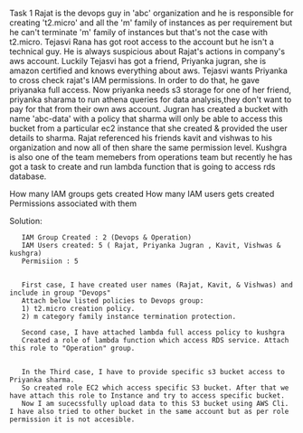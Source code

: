 Task 1
Rajat is the devops guy in 'abc' organization and he is responsible for creating 't2.micro' and all the 'm' family of instances as per requirement but he can't terminate 'm' family of instances but that's not the case with t2.micro. Tejasvi Rana has got root access to the account but he isn't a technical guy. He is always suspicious about Rajat's actions in company's aws account. Luckily Tejasvi has got a friend, Priyanka jugran, she is amazon certified and knows everything about aws. Tejasvi wants Priyanka to cross check rajat's IAM permissions. In order to do that, he gave priyanaka full access. Now priyanka needs s3 storage for one of her friend, priyanka sharama to run athena queries for data analysis,they don't want to pay for that from their own aws account. Jugran has created a bucket with name 'abc-data' with a policy that sharma will only be able to access this bucket from a particular ec2 instance that she created & provided the user details to sharma. Rajat referenced his friends kavit and vishwas to his organization and now all of then share the same permission level. Kushgra is also one of the team memebers from operations team but recently he has got a task to create and run lambda function that is going to access rds database.

How many IAM groups gets created
How many IAM users gets created
Permissions associated with them

Solution: 

       IAM Group Created : 2 (Devops & Operation)
       IAM Users created: 5 ( Rajat, Priyanka Jugran , Kavit, Vishwas & kushgra)
       Permisiion : 5 
       
       
       First case, I have created user names (Rajat, Kavit, & Vishwas) and include in group "Devops"
       Attach below listed policies to Devops group:
       1) t2.micro creation policy.
       2) m category family instance termination protection.
       
       Second case, I have attached lambda full access policy to kushgra
       Created a role of lambda function which access RDS service. Attach this role to "Operation" group.
       
       
       In the Third case, I have to provide specific s3 bucket access to Priyanka sharma.
       So created role EC2 which access specific S3 bucket. After that we have attach this role to Instance and try to access specific bucket.
       Now I am sucecssfully upload data to this S3 bucket using AWS Cli. I have also tried to other bucket in the same account but as per role permission it is not accesible.
       
  
     
       
       
